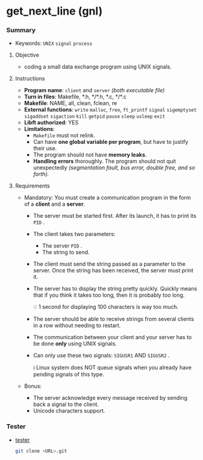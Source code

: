 # get_next_line (gnl)

### Summary

- Keywords: `UNIX` `signal` `process` 

1. Objective
    - coding a small data exchange program using UNIX signals.

2. Instructions
    - **Program name**: `client` and `server` *(both executable file)*
    - **Turn in files**: Makefile, \*.h, \*/\*.h, \*.c, \*/\*.c
    - **Makefile**: NAME, all, clean, fclean, re
    - **External functions**: `write` `malloc`, `free`, `ft_printf` `signal` `sigemptyset` `sigaddset` `sigaction` `kill` `getpid` `pause` `sleep` `usleep` `exit`
    - **Libft authorized**: YES
    - **Limitations**:
        - `Makefile` must not relink.
        - Can have **one global variable per program**, but have to justify their use.
        - The program should not have **memory leaks**.
        - **Handling errors** thoroughly. The program should not quit unexpectedly *(segmentation fault, bus error, double free, and so forth).*

3. Requirements
    - Mandatory: 
        You must create a communication program in the form of a **client** and a **server**.

        - The server must be started first. After its launch, it has to print its `PID` .
        - The client takes two parameters:
            - The server `PID` .
            - The string to send.
        - The client must send the string passed as a parameter to the server. Once the string has been received, the server must print it.
        - The server has to  display the string pretty quickly. Quickly means that if you think it takes too long, then it is probably too long.
            
            <aside>
            💡 1 second for displaying 100 characters is way too much.
            
            </aside>
            
        - The server should be able to receive strings from several clients in a row without needing to restart.
        - The communication between your client and your server has to be done **only** using UNIX signals.
        - Can only use these two signals: `SIGUSR1` AND `SIGUSR2` .
            
            <aside>
            ℹ️ Linux system does NOT queue signals when you already have pending signals of this type.
            
            </aside>

    - Bonus:  
        - The server acknowledge every message received by sending back a signal to the client.
        - Unicode characters support.

### Tester

- [tester]()

    ```bash
    git clone <URL>.git
    ```